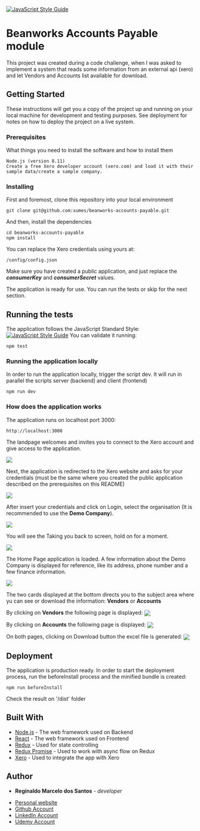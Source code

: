 [![JavaScript Style Guide](https://img.shields.io/badge/code_style-standard-brightgreen.svg)](https://standardjs.com)

# Beanworks Accounts Payable module

This project was created during a code challenge, when I was asked to implement a system that reads some information from an external api (xero) and let Vendors and Accounts list available for download.

## Getting Started

These instructions will get you a copy of the project up and running on your local machine for development and testing purposes. See deployment for notes on how to deploy the project on a live system.

### Prerequisites

What things you need to install the software and how to install them

```
Node.js (version 8.11)
Create a free Xero developer account (xero.com) and load it with their sample data/create a sample company. 
```

### Installing

First and foremost, clone this repository into your local environment

```
git clone git@github.com:xumes/beanworks-accounts-payable.git
```

And then, install the dependencies

```
cd beanworks-accounts-payable
npm install
```

You can replace the Xero credentials using yours at:
```
/config/config.json
```
Make sure you have created a public application, and just replace the ___consumerKey___ and ___consumerSecret___ values.

The application is ready for use. You can run the tests or skip for the next section.

## Running the tests

The application follows the JavaScript Standard Style: [![JavaScript Style Guide](https://cdn.rawgit.com/standard/standard/master/badge.svg)](https://github.com/standard/standard)
You can validate it running:

```
npm test
```

### Running the application locally

In order to run the application locally, trigger the script dev. It will run in parallel the scripts server (backend) and client (frontend)

```
npm run dev
```

### How does the application works

The application runs on localhost port 3000:
```
http://localhost:3000
```
The landpage welcomes and invites you to connect to the Xero account and give access to the application.

<img align="center" src="/readme/readme-welcome.png">

Next, the application is redirected to the Xero website and asks for your credentials (must be the same where you created the public application described on the prerequisites on this README)

<img align="center" src="/readme/readme-welcome-xero.png">

After insert your credentials and click on Login, select the organisation (It is recommended to use the __Demo Company__).

<img align="center" src="/readme/readme-organisation.png">

You will see the Taking you back to <application name> screen, hold on for a moment.

<img align="center" src="/readme/readme-taking-back.png">

The Home Page application is loaded. A few information about the Demo Company is displayed for reference, like its address, phone number and a few finance information.

<img align="center" src="/readme/readme-home-page.png">

The two cards displayed at the bottom directs you to the subject area where yu can see or download the information: __Vendors__ or __Accounts__

By clicking on __Vendors__ the following page is displayed:
<img align="center" src="/readme/readme-vendors.png">

By clicking on __Accounts__ the following page is displayed:
<img align="center" src="/readme/readme-accounts.png">

On both pages, clicking on Download button the excel file is generated:
<img align="center" src="/readme/readme-account-excel.png">

## Deployment

The application is production ready. In order to start the deployment process, run the beforeInstall process and the minified bundle is created:

```
npm run beforeInstall
```
Check the result on '/dist' folder

## Built With

* [Node.js](https://nodejs.org/) - The web framework used on Backend
* [React](https://reactjs.org/) - The web framework used on Frontend
* [Redux](https://redux.js.org/) - Used for state controlling
* [Redux Promise](https://www.npmjs.com/package/redux-promise/) - Used to work with async flow on Redux
* [Xero](https://developer.xero.com/) - Used to integrate the app with Xero


## Author

* **Reginaldo Marcelo dos Santos** - *developer* 
 - [Personal website](https://reginaldosantos.com.br)
 - [Github Account](https://github.com/xumes)
 - [LinkedIn Account](https://www.linkedin.com/in/reginaldosantos/)
 - [Udemy Account](https://www.udemy.com/user/reginaldo-marcelo-dos-santos-2/)


